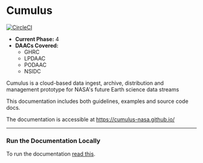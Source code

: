 # Cumulus

[![CircleCI](https://circleci.com/gh/cumulus-nasa/cumulus-nasa.github.io/tree/develop.svg?style=svg&circle-token=b0aa3c46ecea8015bb49b19fdf2434d534425895)](https://circleci.com/gh/cumulus-nasa/cumulus-nasa.github.io/tree/develop)

- **Current Phase:** 4
- **DAACs Covered:**
  - GHRC
  - LPDAAC
  - PODAAC
  - NSIDC

Cumulus is a cloud-based data ingest, archive, distribution and management prototype for NASA's future Earth science data streams

This documentation includes both guidelines, examples and source code docs.

The documentation is accessible at https://cumulus-nasa.github.io/

-------

### Run the Documentation Locally

To run the documentation [read this](docs/doc_installation.md).

